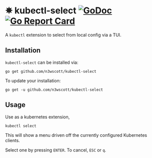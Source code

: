 # ✵ kubectl-select [![GoDoc](https://godoc.org/github.com/n3wscott/kubectl-select?status.svg)](https://godoc.org/github.com/n3wscott/kubectl-select) [![Go Report Card](https://goreportcard.com/badge/n3wscott/kubectl-select)](https://goreportcard.com/report/n3wscott/kubectl-select)

A `kubectl` extension to select from local config via a TUI.


## Installation

`kubectl-select` can be installed via:

```shell
go get github.com/n3wscott/kubectl-select
```

To update your installation:

```shell
go get -u github.com/n3wscott/kubectl-select
```

## Usage

Use as a kubernetes extension, 

```shell
kubectl select
```

This will show a menu driven off the currently configured Kubernetes clients.

Select one by pressing `ENTER`. To cancel, `ESC` or `q`.

